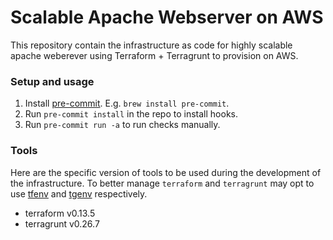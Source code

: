 # Scalable Apache Webserver on AWS

This repository contain the infrastructure as code for highly scalable apache weberever using Terraform + Terragrunt to provision on AWS.



### Setup and usage

1. Install [pre-commit](http://pre-commit.com/). E.g. `brew install pre-commit`.
2. Run `pre-commit install` in the repo to install hooks.
3. Run `pre-commit run -a` to run checks manually.

### Tools

Here are the specific version of tools to be used during the development of the infrastructure. To better manage `terraform` and `terragrunt` may opt to use [tfenv](https://github.com/tfutils/tfenv) and [tgenv](https://github.com/alextodicescu/homebrew-tgenv) respectively.

- terraform v0.13.5
- terragrunt v0.26.7

